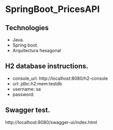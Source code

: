 # SpringBoot_PricesAPI
## Technologies
- Java.
- Spring boot.
- Arquitectura hexagonal

## H2 database instructions.
- console_url: http://localhost:8080/h2-console
- url: jdbc:h2:mem:testdb
- username: sa
- password:

## Swagger test.
http://localhost:8080/swagger-ui/index.html

